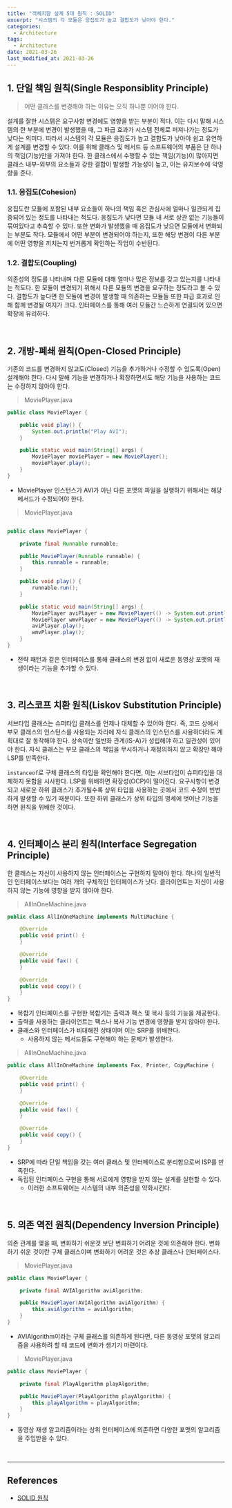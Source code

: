 ```yaml
---
title: "객체지향 설계 5대 원칙 : SOLID"
excerpt: "시스템의 각 모듈은 응집도가 높고 결합도가 낮아야 한다."
categories:
  - Architecture
tags:
  - Architecture
date: 2021-03-26
last_modified_at: 2021-03-26
---
```


## 1. 단일 책임 원칙(Single Responsiblity Principle)

> 어떤 클래스를 변경해야 하는 이유는 오직 하나뿐 이어야 한다.

설계를 잘한 시스템은 요구사항 변경에도 영향을 받는 부분이 적다. 이는 다시 말해 시스템의 한 부분에 변경이 발생했을 때, 그 파급 효과가 시스템 전체로 퍼져나가는 정도가 낮다는 의미다. 따라서 시스템의 각 모듈은 응집도가 높고 결합도가 낮아야 쉽고 유연하게 설계를 변경할 수 있다. 이를 위해 클래스 및 메서드 등 소프트웨어의 부품은 단 하나의 책임(기능)만을 가져야 한다. 한 클래스에서 수행할 수 있는 책임(기능)이 많아지면 클래스 내부-외부의 요소들과 강한 결합이 발생할 가능성이 높고, 이는 유지보수에 악영향을 준다.

### 1.1. 응집도(Cohesion)

응집도란 모듈에 포함된 내부 요소들이 하나의 책임 혹은 관심사에 얼마나 일관되게 집중되어 있는 정도를 나타내는 척도다. 응집도가 낮다면 모듈 내 서로 상관 없는 기능들이 묶여있다고 추측할 수 있다. 또한 변화가 발생했을 때 응집도가 낮으면 모듈에서 변화되는 부분도 작다. 모듈에서 어떤 부분이 변경되어야 하는지, 또한 해당 변경이 다른 부분에 어떤 영향을 끼치는지 번거롭게 확인하는 작업이 수반된다.

### 1.2. 결합도(Coupling)

의존성의 정도를 나타내며 다른 모듈에 대해 얼마나 많은 정보를 갖고 있는지를 나타내는 척도다. 한 모듈이 변경되기 위해서 다른 모듈의 변경을 요구하는 정도라고 볼 수 있다. 결합도가 높다면 한 모듈에 변경이 발생할 때 의존하는 모듈들 또한 파급 효과로 인해 함께 변경될 여지가 크다. 인터페이스를 통해 여러 모듈간 느슨하게 연결되어 있으면 확장에 유리하다.

<br>

## 2. 개방-폐쇄 원칙(Open-Closed Principle)

기존의 코드를 변경하지 않고도(Closed) 기능을 추가하거나 수정할 수 있도록(Open) 설계해야 한다. 다시 말해 기능을 변경하거나 확장하면서도 해당 기능을 사용하는 코드는 수정하지 않아야 한다.

> MoviePlayer.java

```java
public class MoviePlayer {

    public void play() {
        System.out.println("Play AVI");
    }

    public static void main(String[] args) {
        MoviePlayer moviePlayer = new MoviePlayer();
        moviePlayer.play();
    }
}
```

* MoviePlayer 인스턴스가 AVI가 아닌 다른 포맷의 파일을 실행하기 위해서는 해당 메서드가 수정되어야 한다.

> MoviePlayer.java

```java

public class MoviePlayer {

    private final Runnable runnable;

    public MoviePlayer(Runnable runnable) {
        this.runnable = runnable;
    }

    public void play() {
        runnable.run();
    }

    public static void main(String[] args) {
        MoviePlayer aviPlayer = new MoviePlayer(() -> System.out.println("Play AVI"));
        MoviePlayer wmvPlayer = new MoviePlayer(() -> System.out.println("Play WMV"));
        aviPlayer.play();
        wmvPlayer.play();
    }
}
```

* 전략 패턴과 같은 인터페이스를 통해 클래스의 변경 없이 새로운 동영상 포맷의 재생이라는 기능을 추가할 수 있다.

<br>

## 3. 리스코프 치환 원칙(Liskov Substitution Principle)

서브타입 클래스는 슈퍼타입 클래스를 언제나 대체할 수 있어야 한다. 즉, 코드 상에서 부모 클래스의 인스턴스를 사용되는 자리에 자식 클래스의 인스턴스를 사용하더라도 계획대로 잘 동작해야 한다. 상속이란 일반화 관계(IS-A)가 성립해야 하고 일관성이 있어야 한다. 자식 클래스는 부모 클래스의 책임을 무시하거나 재정의하지 않고 확장만 해야 LSP를 만족한다.

``instanceof``로 구체 클래스의 타입을 확인해야 한다면, 이는 서브타입이 슈퍼타입을 대체하지 못함을 시사한다. LSP를 위배하면 확장성(OCP)이 떨어진다. 요구사항이 변경되고 새로운 하위 클래스가 추가될수록 상위 타입을 사용하는 곳에서 코드 수정이 빈번하게 발생할 수 있기 때문이다. 또한 하위 클래스가 상위 타입의 명세에 벗어난 기능을 하면 원칙을 위배한 것이다.

<br>

## 4. 인터페이스 분리 원칙(Interface Segregation Principle)

한 클래스는 자신이 사용하지 않는 인터페이스는 구현하지 말아야 한다. 하나의 일반적인 인터페이스보다는 여러 개의 구체적인 인터페이스가 낫다. 클라이언트는 자신이 사용하지 않는 기능에 영향을 받지 않아야 한다.

> AllInOneMachine.java

```java
public class AllInOneMachine implements MultiMachine {

    @Override
    public void print() {
    }

    @Override
    public void fax() {
    }

    @Override
    public void copy() {
    }
}
```

* 복합기 인터페이스를 구현한 복합기는 출력과 팩스 및 복사 등의 기능을 제공한다.
* 출력을 사용하는 클라이언트는 팩스나 복사 기능 변경에 영향을 받지 않아야 한다.
* 클래스와 인터페이스가 비대해진 상태이며 이는 SRP를 위배한다.
  * 사용하지 않는 메서드들도 구현해야 하는 문제가 발생한다.

> AllInOneMachine.java

```java
public class AllInOneMachine implements Fax, Printer, CopyMachine {

    @Override
    public void print() {
    }

    @Override
    public void fax() {
    }

    @Override
    public void copy() {
    }
}
```

* SRP에 따라 단일 책임을 갖는 여러 클래스 및 인터페이스로 분리함으로써 ISP를 만족한다.
* 독립된 인터페이스 구현을 통해 서로에게 영향을 받지 않는 설계를 실현할 수 있다.
  * 이러한 소프트웨어는 시스템의 내부 의존성을 약화시킨다.

<br>

## 5. 의존 역전 원칙(Dependency Inversion Principle)

의존 관계를 맺을 때, 변화하기 쉬운것 보단 변화하기 어려운 것에 의존해야 한다. 변화하기 쉬운 것이란 구체 클래스이며 변화하기 어려운 것은 추상 클래스나 인터페이스다.

> MoviePlayer.java

```java
public class MoviePlayer {

    private final AVIAlgorithm aviAlgorithm;

    public MoviePlayer(AVIAlgorithm aviAlgorithm) {
        this.aviAlgorithm = aviAlgorithm;
    }
}
```

* AVIAlgorithm이라는 구체 클래스를 의존하게 된다면, 다른 동영상 포맷의 알고리즘을 사용하려 할 때 코드에 변화가 생기기 마련이다.


> MoviePlayer.java

```java
public class MoviePlayer {

    private final PlayAlgorithm playAlgorithm;

    public MoviePlayer(PlayAlgorithm playAlgorithm) {
        this.playAlgorithm = playAlgorithm;
    }
}
```

* 동영상 재생 알고리즘이라는 상위 인터페이스에 의존하면 다양한 포맷의 알고리즘을 주입받을 수 있다.

<br>

---

## References

* [SOLID 원칙](https://dev-momo.tistory.com/entry/SOLID-%EC%9B%90%EC%B9%99)
